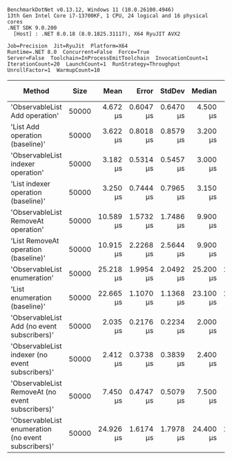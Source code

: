 ```

BenchmarkDotNet v0.13.12, Windows 11 (10.0.26100.4946)
13th Gen Intel Core i7-13700KF, 1 CPU, 24 logical and 16 physical cores
.NET SDK 9.0.200
  [Host] : .NET 8.0.18 (8.0.1825.31117), X64 RyuJIT AVX2

Job=Precision  Jit=RyuJit  Platform=X64  
Runtime=.NET 8.0  Concurrent=False  Force=True  
Server=False  Toolchain=InProcessEmitToolchain  InvocationCount=1  
IterationCount=20  LaunchCount=1  RunStrategy=Throughput  
UnrollFactor=1  WarmupCount=10  

```
| Method                                              | Size  | Mean      | Error     | StdDev    | Median    | Min       | Max       | Ratio | RatioSD | Allocated | Alloc Ratio |
|---------------------------------------------------- |------ |----------:|----------:|----------:|----------:|----------:|----------:|------:|--------:|----------:|------------:|
| &#39;ObservableList Add operation&#39;                      | 50000 |  4.672 μs | 0.6047 μs | 0.6470 μs |  4.500 μs |  3.900 μs |  6.200 μs |  1.36 |    0.36 |    1528 B |        2.30 |
| &#39;List Add operation (baseline)&#39;                     | 50000 |  3.622 μs | 0.8018 μs | 0.8579 μs |  3.200 μs |  2.800 μs |  5.500 μs |  1.00 |    0.00 |     664 B |        1.00 |
| &#39;ObservableList indexer operation&#39;                  | 50000 |  3.182 μs | 0.5314 μs | 0.5457 μs |  3.000 μs |  2.500 μs |  4.300 μs |  0.90 |    0.22 |     376 B |        0.57 |
| &#39;List indexer operation (baseline)&#39;                 | 50000 |  3.250 μs | 0.7444 μs | 0.7965 μs |  3.150 μs |  2.300 μs |  5.000 μs |  0.94 |    0.31 |      88 B |        0.13 |
| &#39;ObservableList RemoveAt operation&#39;                 | 50000 | 10.589 μs | 1.5732 μs | 1.7486 μs |  9.900 μs |  8.700 μs | 14.500 μs |  3.04 |    0.87 |    1720 B |        2.59 |
| &#39;List RemoveAt operation (baseline)&#39;                | 50000 | 10.915 μs | 2.2268 μs | 2.5644 μs |  9.900 μs |  8.000 μs | 16.400 μs |  3.19 |    1.14 |    1720 B |        2.59 |
| &#39;ObservableList enumeration&#39;                        | 50000 | 25.218 μs | 1.9954 μs | 2.0492 μs | 25.200 μs | 20.900 μs | 29.600 μs |  7.21 |    1.55 |    1696 B |        2.55 |
| &#39;List enumeration (baseline)&#39;                       | 50000 | 22.665 μs | 1.1070 μs | 1.1368 μs | 23.100 μs | 20.600 μs | 23.900 μs |  6.49 |    1.38 |    1696 B |        2.55 |
| &#39;ObservableList Add (no event subscribers)&#39;         | 50000 |  2.035 μs | 0.2176 μs | 0.2234 μs |  2.000 μs |  1.700 μs |  2.500 μs |  0.58 |    0.15 |     376 B |        0.57 |
| &#39;ObservableList indexer (no event subscribers)&#39;     | 50000 |  2.412 μs | 0.3738 μs | 0.3839 μs |  2.400 μs |  1.600 μs |  3.100 μs |  0.68 |    0.15 |     376 B |        0.57 |
| &#39;ObservableList RemoveAt (no event subscribers)&#39;    | 50000 |  7.450 μs | 0.4747 μs | 0.5079 μs |  7.500 μs |  6.500 μs |  8.200 μs |  2.15 |    0.44 |    1696 B |        2.55 |
| &#39;ObservableList enumeration (no event subscribers)&#39; | 50000 | 24.926 μs | 1.6174 μs | 1.7978 μs | 24.400 μs | 22.700 μs | 28.800 μs |  7.15 |    1.35 |    1360 B |        2.05 |
